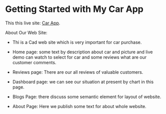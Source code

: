 # Getting Started with My Car App

This this live site: [Car App](https://car-app-yousuf.netlify.app/).

About Our Web Site:

- Thi is a Cad web site which is very important for car purchase.

- Home page: some text by description about car and picture and live demo can watch to select for car and some reviews what are our customer comments.

- Reviews page: There are our all reviews of valuable customers.

- Dashboard page: we can see our situation at present by chart in this page.

- Blogs Page: there discuss some semantic element for layout of website.

- About Page: Here we publish some text for about whole website.
